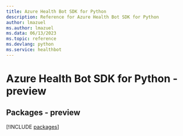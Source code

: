 ```yaml
---
title: Azure Health Bot SDK for Python
description: Reference for Azure Health Bot SDK for Python
author: lmazuel
ms.author: lmazuel
ms.data: 06/13/2023
ms.topic: reference
ms.devlang: python
ms.service: healthbot
---
```

# Azure Health Bot SDK for Python - preview
## Packages - preview
[!INCLUDE [packages](health-bot-index.md)]